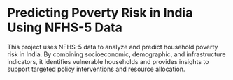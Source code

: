 # Predicting Poverty Risk in India Using NFHS-5 Data
This project uses NFHS-5 data to analyze and predict household poverty risk in India. By combining socioeconomic, demographic, and infrastructure indicators, it identifies vulnerable households and provides insights to support targeted policy interventions and resource allocation.
